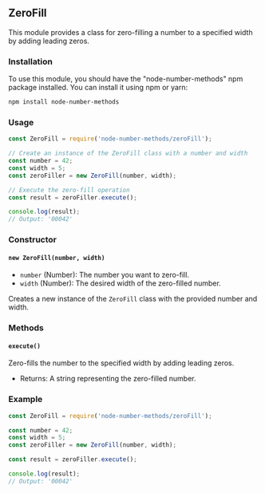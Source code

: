 ## ZeroFill

This module provides a class for zero-filling a number to a specified width by adding leading zeros.

### Installation

To use this module, you should have the "node-number-methods" npm package installed. You can install it using npm or yarn:

```bash
npm install node-number-methods
```

### Usage

```javascript
const ZeroFill = require('node-number-methods/zeroFill');

// Create an instance of the ZeroFill class with a number and width
const number = 42;
const width = 5;
const zeroFiller = new ZeroFill(number, width);

// Execute the zero-fill operation
const result = zeroFiller.execute();

console.log(result);
// Output: '00042'
```

### Constructor

#### `new ZeroFill(number, width)`

- `number` (Number): The number you want to zero-fill.
- `width` (Number): The desired width of the zero-filled number.

Creates a new instance of the `ZeroFill` class with the provided number and width.

### Methods

#### `execute()`

Zero-fills the number to the specified width by adding leading zeros.

- Returns: A string representing the zero-filled number.

### Example

```javascript
const ZeroFill = require('node-number-methods/zeroFill');

const number = 42;
const width = 5;
const zeroFiller = new ZeroFill(number, width);

const result = zeroFiller.execute();

console.log(result);
// Output: '00042'
```
